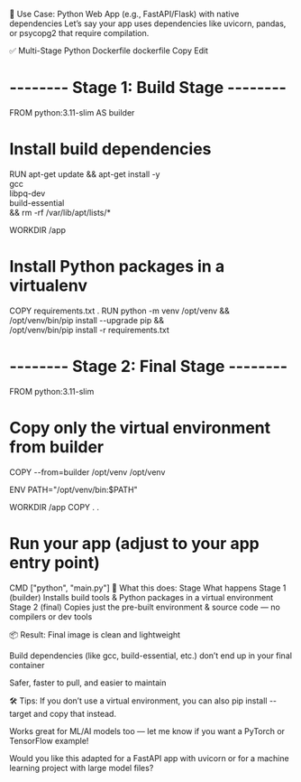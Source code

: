 🧱 Use Case: Python Web App (e.g., FastAPI/Flask) with native dependencies
Let’s say your app uses dependencies like uvicorn, pandas, or psycopg2 that require compilation.

✅ Multi-Stage Python Dockerfile
dockerfile
Copy
Edit
# -------- Stage 1: Build Stage --------
FROM python:3.11-slim AS builder

# Install build dependencies
RUN apt-get update && apt-get install -y \
    gcc \
    libpq-dev \
    build-essential \
    && rm -rf /var/lib/apt/lists/*

WORKDIR /app

# Install Python packages in a virtualenv
COPY requirements.txt .
RUN python -m venv /opt/venv && \
    /opt/venv/bin/pip install --upgrade pip && \
    /opt/venv/bin/pip install -r requirements.txt

# -------- Stage 2: Final Stage --------
FROM python:3.11-slim

# Copy only the virtual environment from builder
COPY --from=builder /opt/venv /opt/venv

ENV PATH="/opt/venv/bin:$PATH"

WORKDIR /app
COPY . .

# Run your app (adjust to your app entry point)
CMD ["python", "main.py"]
🧠 What this does:
Stage	What happens
Stage 1 (builder)	Installs build tools & Python packages in a virtual environment
Stage 2 (final)	Copies just the pre-built environment & source code — no compilers or dev tools

📦 Result:
Final image is clean and lightweight

Build dependencies (like gcc, build-essential, etc.) don’t end up in your final container

Safer, faster to pull, and easier to maintain

🛠 Tips:
If you don’t use a virtual environment, you can also pip install --target and copy that instead.

Works great for ML/AI models too — let me know if you want a PyTorch or TensorFlow example!

Would you like this adapted for a FastAPI app with uvicorn or for a machine learning project with large model files?
